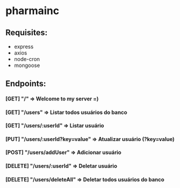 # pharmainc

## Requisites:
- express
- axios
- node-cron
- mongoose

## Endpoints:
#### [GET] "/" => Welcome to my server =)
#### [GET] "/users" => Listar todos usuários do banco
#### [GET] "/users/:userId" => Listar usuário
#### [PUT] "/users/:userId?key=value" => Atualizar usuário (?key=value)
#### [POST] "/users/addUser" => Adicionar usuário
#### [DELETE] "/users/:userId" => Deletar usuário
#### [DELETE] "/users/deleteAll" => Deletar todos usuários do banco
